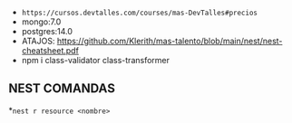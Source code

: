 * `https://cursos.devtalles.com/courses/mas-DevTalles#precios`
* mongo:7.0
* postgres:14.0
* ATAJOS: https://github.com/Klerith/mas-talento/blob/main/nest/nest-cheatsheet.pdf
* npm i class-validator class-transformer


## NEST COMANDAS
*`nest r resource <nombre>`